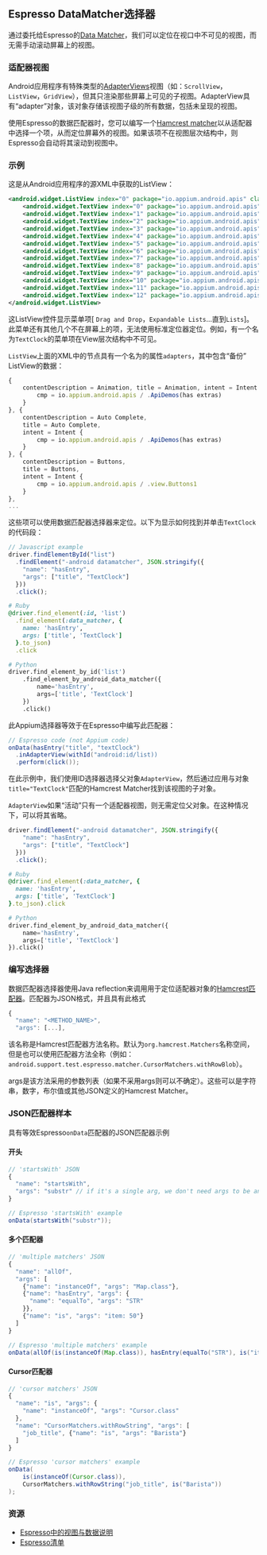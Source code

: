 ## Espresso DataMatcher选择器

通过委托给Espresso的[Data Matcher](https://developer.android.com/reference/android/support/test/espresso/DataInteraction)，我们可以定位在视口中不可见的视图，而无需手动滚动屏幕上的视图。

### 适配器视图

Android应用程序有特殊类型的[AdapterViews](https://developer.android.com/reference/android/widget/AdapterView)视图（如：`ScrollView`，`ListView`，`GridView`），但其只渲染那些屏幕上可见的子视图。AdapterView具有“adapter”对象，该对象存储该视图子级的所有数据，包括未呈现的视图。

使用Espresso的数据匹配器时，您可以编写一个[Hamcrest matcher](http://hamcrest.org/JavaHamcrest/javadoc/1.3/org/hamcrest/Matchers.html)以从适配器中选择一个项，从而定位屏幕外的视图。如果该项不在视图层次结构中，则Espresso会自动将其滚动到视图中。

### 示例

这是从Android应用程序的源XML中获取的ListView：

```xml
<android.widget.ListView index="0" package="io.appium.android.apis" class="android.widget.ListView" checkable="false" checked="false" clickable="true" enabled="true" focusable="true" focused="false" scrollable="true" long-clickable="false" password="false" selected="false" visible="true" bounds="[0,210][1080,1794]" resource-id="android:id/list" adapter-type="HashMap" adapters="{contentDescription=Animation, title=Animation, intent=Intent { cmp=io.appium.android.apis/.ApiDemos (has extras) }},{contentDescription=Auto Complete, title=Auto Complete, intent=Intent { cmp=io.appium.android.apis/.ApiDemos (has extras) }}, ...}">
    <android.widget.TextView index="0" package="io.appium.android.apis" class="android.widget.TextView" content-desc="Drag and Drop" checkable="false" checked="false" clickable="false" enabled="true" focusable="false" focused="false" scrollable="false" long-clickable="false" password="false" selected="false" visible="true" bounds="[0,148][1080,274]" text="Drag and Drop" hint="false" resource-id="android:id/text1" />
    <android.widget.TextView index="1" package="io.appium.android.apis" class="android.widget.TextView" content-desc="Expandable Lists" checkable="false" checked="false" clickable="false" enabled="true" focusable="false" focused="false" scrollable="false" long-clickable="false" password="false" selected="false" visible="true" bounds="[0,277][1080,403]" text="Expandable Lists" hint="false" resource-id="android:id/text1" />
    <android.widget.TextView index="2" package="io.appium.android.apis" class="android.widget.TextView" content-desc="Focus" checkable="false" checked="false" clickable="false" enabled="true" focusable="false" focused="false" scrollable="false" long-clickable="false" password="false" selected="false" visible="true" bounds="[0,406][1080,532]" text="Focus" hint="false" resource-id="android:id/text1" />
    <android.widget.TextView index="3" package="io.appium.android.apis" class="android.widget.TextView" content-desc="Gallery" checkable="false" checked="false" clickable="false" enabled="true" focusable="false" focused="false" scrollable="false" long-clickable="false" password="false" selected="false" visible="true" bounds="[0,535][1080,661]" text="Gallery" hint="false" resource-id="android:id/text1" />
    <android.widget.TextView index="4" package="io.appium.android.apis" class="android.widget.TextView" content-desc="Game Controller Input" checkable="false" checked="false" clickable="false" enabled="true" focusable="false" focused="false" scrollable="false" long-clickable="false" password="false" selected="false" visible="true" bounds="[0,664][1080,790]" text="Game Controller Input" hint="false" resource-id="android:id/text1" />
    <android.widget.TextView index="5" package="io.appium.android.apis" class="android.widget.TextView" content-desc="Grid" checkable="false" checked="false" clickable="false" enabled="true" focusable="false" focused="false" scrollable="false" long-clickable="false" password="false" selected="false" visible="true" bounds="[0,793][1080,919]" text="Grid" hint="false" resource-id="android:id/text1" />
    <android.widget.TextView index="6" package="io.appium.android.apis" class="android.widget.TextView" content-desc="Hover Events" checkable="false" checked="false" clickable="false" enabled="true" focusable="false" focused="false" scrollable="false" long-clickable="false" password="false" selected="false" visible="true" bounds="[0,922][1080,1048]" text="Hover Events" hint="false" resource-id="android:id/text1" />
    <android.widget.TextView index="7" package="io.appium.android.apis" class="android.widget.TextView" content-desc="ImageButton" checkable="false" checked="false" clickable="false" enabled="true" focusable="false" focused="false" scrollable="false" long-clickable="false" password="false" selected="false" visible="true" bounds="[0,1051][1080,1177]" text="ImageButton" hint="false" resource-id="android:id/text1" />
    <android.widget.TextView index="8" package="io.appium.android.apis" class="android.widget.TextView" content-desc="ImageSwitcher" checkable="false" checked="false" clickable="false" enabled="true" focusable="false" focused="false" scrollable="false" long-clickable="false" password="false" selected="false" visible="true" bounds="[0,1180][1080,1306]" text="ImageSwitcher" hint="false" resource-id="android:id/text1" />
    <android.widget.TextView index="9" package="io.appium.android.apis" class="android.widget.TextView" content-desc="ImageView" checkable="false" checked="false" clickable="false" enabled="true" focusable="false" focused="false" scrollable="false" long-clickable="false" password="false" selected="false" visible="true" bounds="[0,1309][1080,1435]" text="ImageView" hint="false" resource-id="android:id/text1" />
    <android.widget.TextView index="10" package="io.appium.android.apis" class="android.widget.TextView" content-desc="Layout Animation" checkable="false" checked="false" clickable="false" enabled="true" focusable="false" focused="false" scrollable="false" long-clickable="false" password="false" selected="false" visible="true" bounds="[0,1438][1080,1564]" text="Layout Animation" hint="false" resource-id="android:id/text1" />
    <android.widget.TextView index="11" package="io.appium.android.apis" class="android.widget.TextView" content-desc="Layouts" checkable="false" checked="false" clickable="false" enabled="true" focusable="false" focused="false" scrollable="false" long-clickable="false" password="false" selected="false" visible="true" bounds="[0,1567][1080,1693]" text="Layouts" hint="false" resource-id="android:id/text1" />
    <android.widget.TextView index="12" package="io.appium.android.apis" class="android.widget.TextView" content-desc="Lists" checkable="false" checked="false" clickable="false" enabled="true" focusable="false" focused="false" scrollable="false" long-clickable="false" password="false" selected="false" visible="true" bounds="[0,1696][1080,1822]" text="Lists" hint="false" resource-id="android:id/text1" />
</android.widget.ListView>
```

这ListView控件显示菜单项[ `Drag and Drop`，`Expandable Lists`...直到`Lists`]。此菜单还有其他几个不在屏幕上的项，无法使用标准定位器定位。例如，有一个名为`TextClock`的菜单项在View层次结构中不可见。

`ListView`上面的XML中的节点具有一个名为的属性`adapters`，其中包含“备份” ListView的数据：

```js
{
    contentDescription = Animation, title = Animation, intent = Intent {
        cmp = io.appium.android.apis / .ApiDemos(has extras)
    }
}, {
    contentDescription = Auto Complete,
    title = Auto Complete,
    intent = Intent {
        cmp = io.appium.android.apis / .ApiDemos(has extras)
    }
}, {
    contentDescription = Buttons,
    title = Buttons,
    intent = Intent {
        cmp = io.appium.android.apis / .view.Buttons1
    }
},
...
```

这些项可以使用数据匹配器选择器来定位。以下为显示如何找到并单击`TextClock`的代码段：

```js
// Javascript example
driver.findElementById("list")
  .findElement("-android datamatcher", JSON.stringify({
    "name": "hasEntry",
    "args": ["title", "TextClock"]
  }))
  .click();
```

```ruby
# Ruby
@driver.find_element(:id, 'list')
  .find_element(:data_matcher, {
    name: 'hasEntry',
    args: ['title', 'TextClock']
  }.to_json)
  .click
```

```python
# Python
driver.find_element_by_id('list')
    .find_element_by_android_data_matcher({
        name='hasEntry',
        args=['title', 'TextClock']
    })
    .click()
```

此Appium选择器等效于在Espresso中编写此匹配器：

```java
// Espresso code (not Appium code)
onData(hasEntry("title", "textClock")
  .inAdapterView(withId("android:id/list))
  .perform(click());
```

在此示例中，我们使用ID选择器选择父对象`AdapterView`，然后通过应用与对象`title="TextClock"`匹配的Hamcrest Matcher找到该视图的子对象。

`AdapterView`如果“活动”只有一个适配器视图，则无需定位父对象。在这种情况下，可以将其省略。

```js
driver.findElement("-android datamatcher", JSON.stringify({
    "name": "hasEntry",
    "args": ["title", "TextClock"]
  }))
  .click();
```

```ruby
# Ruby
@driver.find_element(:data_matcher, {
  name: 'hasEntry',
  args: ['title', 'TextClock']
}.to_json).click
```

```python
# Python
driver.find_element_by_android_data_matcher({
    name='hasEntry',
    args=['title', 'TextClock']
}).click()
```

### 编写选择器

数据匹配器选择器使用Java reflection来调用用于定位适配器对象的[Hamcrest匹配器](http://hamcrest.org/JavaHamcrest/javadoc/1.3/org/hamcrest/Matchers.html)。匹配器为JSON格式，并且具有此格式

```js
{
  "name": "<METHOD_NAME>",
  "args": [...],
```

该名称是Hamcrest匹配器方法名称。默认为`org.hamcrest.Matchers`名称空间，但是也可以使用匹配器方法全称（例如：`android.support.test.espresso.matcher.CursorMatchers.withRowBlob`）。

args是该方法采用的参数列表（如果不采用args则可以不确定）。这些可以是字符串，数字，布尔值或其他JSON定义的Hamcrest Matcher。

### JSON匹配器样本

具有等效Espresso`onData`匹配器的JSON匹配器示例

#### 开头

```js
// 'startsWith' JSON
{
  "name": "startsWith",
  "args": "substr" // if it's a single arg, we don't need args to be an array
}
```

```java
// Espresso 'startsWith' example
onData(startsWith("substr"));
```

#### 多个匹配器

```js
// 'multiple matchers' JSON
{
  "name": "allOf",
  "args": [
    {"name": "instanceOf", "args": "Map.class"},
    {"name": "hasEntry", "args": {
      "name": "equalTo", "args": "STR"
    }},
    {"name": "is", "args": "item: 50"}
  ]
}
```

```java
// Espresso 'multiple matchers' example
onData(allOf(is(instanceOf(Map.class)), hasEntry(equalTo("STR"), is("item: 50"))));
```

#### Cursor匹配器

```js
// 'cursor matchers' JSON
{
  "name": "is", "args": {
    "name": "instanceOf", "args": "Cursor.class"
  },
  "name": "CursorMatchers.withRowString", "args": [
    "job_title", {"name": "is", "args": "Barista"}
  ]
}
```

```java
// Espresso 'cursor matchers' example
onData(
    is(instanceOf(Cursor.class)),
    CursorMatchers.withRowString("job_title", is("Barista"))
);
```


### 资源

- [Espresso中的视图与数据说明](https://medium.com/androiddevelopers/adapterviews-and-espresso-f4172aa853cf)
- [Espresso清单](https://developer.android.com/training/testing/espresso/lists)

